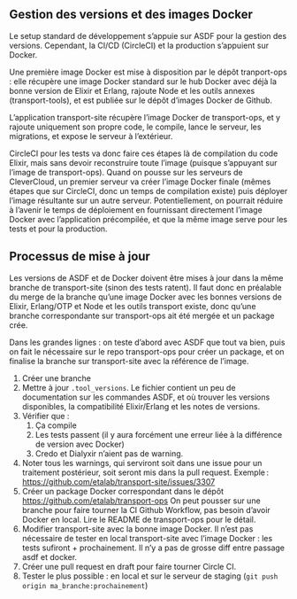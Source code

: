 ## Gestion des versions et des images Docker

Le setup standard de développement s’appuie sur ASDF pour la gestion des versions. Cependant, la CI/CD (CircleCI) et la production s’appuient sur Docker.

Une première image Docker est mise à disposition par le dépôt tranport-ops : elle récupère une image Docker standard sur le hub Docker avec déjà la bonne version de Elixir et Erlang, rajoute Node et les outils annexes (transport-tools), et est publiée sur le dépôt d’images Docker de Github.

L’application transport-site récupère l’image Docker de transport-ops, et y rajoute uniquement son propre code, le compile, lance le serveur, les migrations, et expose le serveur à l’extérieur.

CircleCI pour les tests va donc faire ces étapes là de compilation du code Elixir, mais sans devoir reconstruire toute l’image (puisque s’appuyant sur l’image de transport-ops). Quand on pousse sur les serveurs de CleverCloud, un premier serveur va créer l’image Docker finale (mêmes étapes que sur CircleCI, donc un temps de compilation existe) puis déployer l’image résultante sur un autre serveur. Potentiellement, on pourrait réduire à l’avenir le temps de déploiement en fournissant directement l’image Docker avec l’application précompilée, et que la même image serve pour les tests et pour la production.

## Processus de mise à jour

Les versions de ASDF et de Docker doivent être mises à jour dans la même branche de transport-site (sinon des tests ratent). Il faut donc en préalable du merge de la branche qu’une image Docker avec les bonnes versions de Elixir, Erlang/OTP et Node et les outils transport existe, donc qu’une branche correspondante sur transport-ops ait été mergée et un package crée. 

Dans les grandes lignes : on teste d’abord avec ASDF que tout va bien, puis on fait le nécessaire sur le repo transport-ops pour créer un package, et on finalise la branche sur transport-site avec la référence de l’image.

1. Créer une branche
2. Mettre à jour `.tool_versions`. Le fichier contient un peu de documentation sur les commandes ASDF, et où trouver les versions disponibles, la compatibilité Elixir/Erlang et les notes de versions.
3. Vérifier que :
    1. Ça compile
    2. Les tests passent (il y aura forcément une erreur liée à la différence de version avec Docker)
    3. Credo et Dialyxir n’aient pas de warning.
4. Noter tous les warnings, qui serviront soit dans une issue pour un traitement postérieur, soit seront mis dans la pull request. Exemple : https://github.com/etalab/transport-site/issues/3307
5. Créer un package Docker correspondant dans le dépôt https://github.com/etalab/transport-ops On peut pousser sur une branche pour faire tourner la CI Github Workflow, pas besoin d’avoir Docker en local. Lire le README de transport-ops pour le détail.
6. Modifier transport-site avec la bonne image Docker. Il n’est pas nécessaire de tester en local transport-site avec l’image Docker : les tests sufiront + prochainement. Il n’y a pas de grosse diff entre passage asdf et docker.
7. Créer une pull request en draft pour faire tourner Circle CI.
8. Tester le plus possible : en local et sur le serveur de staging (`git push origin ma_branche:prochainement`)
